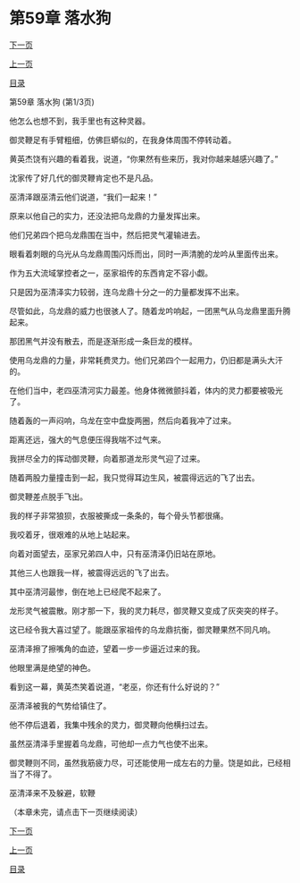 <h1>第59章   落水狗</h1>
            <div><p><a href="./175_%E7%AC%AC59%E7%AB%A0_%E8%90%BD%E6%B0%B4%E7%8B%97.md">下一页</a></p><p><a href="./173_%E7%AC%AC58%E7%AB%A0_%E4%B9%8C%E9%BE%99%E9%BC%8E.md">上一页</a></p><p><a href="../">目录</a></p></div>
            <div><p>第59章   落水狗 (第1/3页)</p><p>他怎么也想不到，我手里也有这种灵器。</p><p>御灵鞭足有手臂粗细，仿佛巨蟒似的，在我身体周围不停转动着。</p><p>黄英杰饶有兴趣的看着我，说道，“你果然有些来历，我对你越来越感兴趣了。”</p><p>沈家传了好几代的御灵鞭肯定也不是凡品。</p><p>巫清泽跟巫清云他们说道，“我们一起来！”</p><p>原来以他自己的实力，还没法把乌龙鼎的力量发挥出来。</p><p>他们兄弟四个把乌龙鼎围在当中，然后把灵气灌输进去。</p><p>眼看着刺眼的乌光从乌龙鼎周围闪烁而出，同时一声清脆的龙吟从里面传出来。</p><p>作为五大流域掌控者之一，巫家祖传的东西肯定不容小觑。</p><p>只是因为巫清泽实力较弱，连乌龙鼎十分之一的力量都发挥不出来。</p><p>尽管如此，乌龙鼎的威力也很骇人了。随着龙吟响起，一团黑气从乌龙鼎里面升腾起来。</p><p>那团黑气并没有散去，而是逐渐形成一条巨龙的模样。</p><p>使用乌龙鼎的力量，非常耗费灵力。他们兄弟四个一起用力，仍旧都是满头大汗的。</p><p>在他们当中，老四巫清河实力最差。他身体微微颤抖着，体内的灵力都要被吸光了。</p><p>随着轰的一声闷响，乌龙在空中盘旋两圈，然后向着我冲了过来。</p><p>距离还远，强大的气息便压得我喘不过气来。</p><p>我拼尽全力的挥动御灵鞭，向着那道龙形灵气迎了过来。</p><p>随着两股力量撞击到一起，我只觉得耳边生风，被震得远远的飞了出去。</p><p>御灵鞭差点脱手飞出。</p><p>我的样子非常狼狈，衣服被撕成一条条的，每个骨头节都很痛。</p><p>我咬着牙，很艰难的从地上站起来。</p><p>向着对面望去，巫家兄弟四人中，只有巫清泽仍旧站在原地。</p><p>其他三人也跟我一样，被震得远远的飞了出去。</p><p>其中巫清河最惨，倒在地上已经爬不起来了。</p><p>龙形灵气被震散。刚才那一下，我的灵力耗尽，御灵鞭又变成了灰突突的样子。</p><p>这已经令我大喜过望了。能跟巫家祖传的乌龙鼎抗衡，御灵鞭果然不同凡响。</p><p>巫清泽擦了擦嘴角的血迹，望着一步一步逼近过来的我。</p><p>他眼里满是绝望的神色。</p><p>看到这一幕，黄英杰笑着说道，“老巫，你还有什么好说的？”</p><p>巫清泽被我的气势给镇住了。</p><p>他不停后退着，我集中残余的灵力，御灵鞭向他横扫过去。</p><p>虽然巫清泽手里握着乌龙鼎，可他却一点力气也使不出来。</p><p>御灵鞭则不同，虽然我筋疲力尽，可还能使用一成左右的力量。饶是如此，已经相当了不得了。</p><p>巫清泽来不及躲避，软鞭</p><p>（本章未完，请点击下一页继续阅读）</p></div>
            <div><p><a href="./175_%E7%AC%AC59%E7%AB%A0_%E8%90%BD%E6%B0%B4%E7%8B%97.md">下一页</a></p><p><a href="./173_%E7%AC%AC58%E7%AB%A0_%E4%B9%8C%E9%BE%99%E9%BC%8E.md">上一页</a></p><p><a href="../">目录</a></p></div>